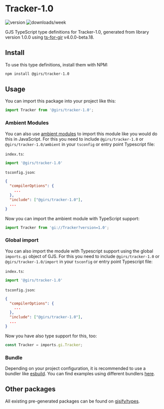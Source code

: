 
# Tracker-1.0

![version](https://img.shields.io/npm/v/@girs/tracker-1.0)
![downloads/week](https://img.shields.io/npm/dw/@girs/tracker-1.0)


GJS TypeScript type definitions for Tracker-1.0, generated from library version 1.0.0 using [ts-for-gir](https://github.com/gjsify/ts-for-gir) v4.0.0-beta.18.


## Install

To use this type definitions, install them with NPM:
```bash
npm install @girs/tracker-1.0
```

## Usage

You can import this package into your project like this:
```ts
import Tracker from '@girs/tracker-1.0';
```

### Ambient Modules

You can also use [ambient modules](https://github.com/gjsify/ts-for-gir/tree/main/packages/cli#ambient-modules) to import this module like you would do this in JavaScript.
For this you need to include `@girs/tracker-1.0` or `@girs/tracker-1.0/ambient` in your `tsconfig` or entry point Typescript file:

`index.ts`:
```ts
import '@girs/tracker-1.0'
```

`tsconfig.json`:
```json
{
  "compilerOptions": {
    ...
  },
  "include": ["@girs/tracker-1.0"],
  ...
}
```

Now you can import the ambient module with TypeScript support: 

```ts
import Tracker from 'gi://Tracker?version=1.0';
```

### Global import

You can also import the module with Typescript support using the global `imports.gi` object of GJS.
For this you need to include `@girs/tracker-1.0` or `@girs/tracker-1.0/import` in your `tsconfig` or entry point Typescript file:

`index.ts`:
```ts
import '@girs/tracker-1.0'
```

`tsconfig.json`:
```json
{
  "compilerOptions": {
    ...
  },
  "include": ["@girs/tracker-1.0"],
  ...
}
```

Now you have also type support for this, too:

```ts
const Tracker = imports.gi.Tracker;
```

### Bundle

Depending on your project configuration, it is recommended to use a bundler like [esbuild](https://esbuild.github.io/). You can find examples using different bundlers [here](https://github.com/gjsify/ts-for-gir/tree/main/examples).

## Other packages

All existing pre-generated packages can be found on [gjsify/types](https://github.com/gjsify/types).

